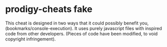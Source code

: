 # prodigy-cheats fake
This cheat is designed in two ways that it could possibly benefit you, (bookmarks/console-execution). It uses purely javascript files with inspired code from other developers. (Pieces of code have been modified, to void copyright infringement).
